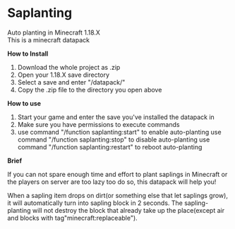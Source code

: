 # Saplanting
Auto planting in Minecraft 1.18.X  
This is a minecraft datapack

**How to Install**

1. Download the whole project as .zip
2. Open your 1.18.X save directory
3. Select a save and enter "<YourSaveName>/datapack/"
4. Copy the .zip file to the directory you open above

**How to use**

1. Start your game and enter the save you've installed the datapack in
2. Make sure you have permissions to execute commands
3. use command "/function saplanting:start" to enable auto-planting
    use command "/function saplanting:stop" to disable auto-planting
    use command "/function saplanting:restart" to reboot auto-planting

**Brief**

If you can not spare enough time and effort to plant saplings in Minecraft or the players on server are too lazy too do so, this datapack will help you!

When a sapling item drops on dirt(or something else that let saplings grow), it will automatically turn into sapling block in 2 seconds. The sapling-planting will not destroy the block that already take up the place(except air and blocks with tag"minecraft:replaceable").


